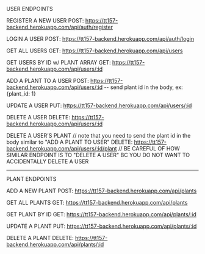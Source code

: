 USER ENDPOINTS

REGISTER A NEW USER
POST: https://tt157-backend.herokuapp.com/api/auth/register

LOGIN A USER
POST: https://tt157-backend.herokuapp.com/api/auth/login

GET ALL USERS
GET: https://tt157-backend.herokuapp.com/api/users

GET USERS BY ID w/ PLANT ARRAY
GET: https://tt157-backend.herokuapp.com/api/users/:id

ADD A PLANT TO A USER
POST: https://tt157-backend.herokuapp.com/api/users/:id -- send plant id in the body, ex: {plant_id: 1}

UPDATE A USER
PUT: https://tt157-backend.herokuapp.com/api/users/:id

DELETE A USER
DELETE: https://tt157-backend.herokuapp.com/api/users/:id

DELETE A USER'S PLANT
// note that you need to send the plant id in the body similar to "ADD A PLANT TO USER"
DELETE: https://tt157-backend.herokuapp.com/api/users/:id/plant
// BE CAREFUL OF HOW SIMILAR ENDPOINT IS TO "DELETE A USER" BC YOU DO NOT WANT TO ACCIDENTALLY DELETE A USER

---

PLANT ENDPOINTS

ADD A NEW PLANT
POST: https://tt157-backend.herokuapp.com/api/plants

GET ALL PLANTS
GET: https://tt157-backend.herokuapp.com/api/plants

GET PLANT BY ID
GET: https://tt157-backend.herokuapp.com/api/plants/:id

UPDATE A PLANT
PUT: https://tt157-backend.herokuapp.com/api/plants/:id

DELETE A PLANT
DELETE: https://tt157-backend.herokuapp.com/api/plants/:id
